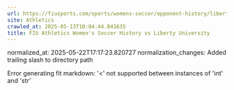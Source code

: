```yaml
---
url: https://fiusports.com/sports/womens-soccer/opponent-history/liberty-university/1562/
site: Athletics
crawled_at: 2025-05-13T10:04:44.841635
title: FIU Athletics Women's Soccer History vs Liberty University
---
```

normalized_at: 2025-05-22T17:17:23.820727
normalization_changes: Added trailing slash to directory path

Error generating fit markdown: '<' not supported between instances of 'int' and 'str'